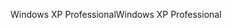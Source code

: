 <span data-ttu-id="6f2dd-101">Windows XP Professional</span><span class="sxs-lookup"><span data-stu-id="6f2dd-101">Windows XP Professional</span></span>